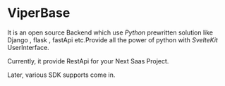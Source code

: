 # ViperBase

It is an open source Backend which use _Python_ prewritten solution like Django , flask , fastApi etc.Provide all the power of python with _SvelteKit_ UserInterface.

Currently, it provide RestApi for your Next Saas Project.

Later, various SDK supports come in.
